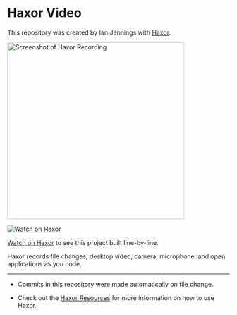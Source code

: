 # Haxor Video

This repository was created by Ian Jennings with [Haxor](http://localhost:1337/replay/961430d8-4626-4705-9d0a-f4538df5a761).

<a href="http://localhost:1337/replay/961430d8-4626-4705-9d0a-f4538df5a761"><img src="http://localhost:1337/replay/961430d8-4626-4705-9d0a-f4538df5a761/screenshot" alt="Screenshot of Haxor Recording" width="400" /></a> 

<a href="http://localhost:1337/replay/961430d8-4626-4705-9d0a-f4538df5a761"><img src="http://localhost:1337/images/watch-on-haxor.png" alt="Watch on Haxor" /></a> 

[Watch on Haxor](http://localhost:1337/replay/961430d8-4626-4705-9d0a-f4538df5a761) to see this project built line-by-line.

Haxor records file changes, desktop video, camera, microphone, and open applications as you code.


---
* Commits in this repository were made automatically on file change.

* Check out the [Haxor Resources](http://localhost:1337) for more information on how to use Haxor.